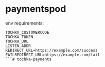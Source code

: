 # paymentspod

env requirements:

```env
TOCHKA_CUSTOMERCODE
TOCHKA_TOKEN
TOCHKA_URL
LISTEN_ADDR
REDIRECT_URL=https://example.com/success
FAILREDIRECT_URL=https://example.com/fail
```# tochka-payments
